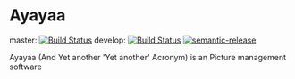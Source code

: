# Ayayaa
master: [![Build Status](https://travis-ci.org/texel-sensei/ayayaa.svg?branch=master)](https://travis-ci.org/texel-sensei/ayayaa)
develop: [![Build Status](https://travis-ci.org/texel-sensei/ayayaa.svg?branch=develop)](https://travis-ci.org/texel-sensei/ayayaa)
[![semantic-release](https://img.shields.io/badge/%20%20%F0%9F%93%A6%F0%9F%9A%80-semantic--release-e10079.svg)](https://github.com/semantic-release/semantic-release)

Ayayaa (And Yet another 'Yet another' Acronym) is an Picture management software

